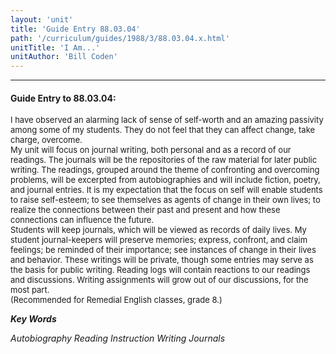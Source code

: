 ```yaml
---
layout: 'unit'
title: 'Guide Entry 88.03.04'
path: '/curriculum/guides/1988/3/88.03.04.x.html'
unitTitle: 'I Am...'
unitAuthor: 'Bill Coden'
---
```


<body>
<hr/>
 <h4>
  Guide Entry to 88.03.04:
 </h4>
 <font size="-1">
  <dl>
   <dt>
    I have observed an alarming lack of sense of self-worth and an amazing passivity among some of my students. They do not feel that they can affect change, take charge, overcome.
    <dt>
     My unit will focus on journal writing, both personal and as a record of our readings. The journals will be the repositories of the raw material for later public writing. The readings, grouped around the theme of confronting and overcoming problems, will be excerpted from autobiographies and will include fiction, poetry, and journal entries. It is my expectation that the focus on self will enable students to raise self-esteem; to see themselves as agents of change in their own lives; to realize the connections between their past and present and how these connections can influence the future.
     <dt>
      Students will keep journals, which will be viewed as records of daily lives. My student journal-keepers will preserve memories; express, confront, and claim feelings; be reminded of their importance; see instances of change in their lives and behavior. These writings will be private, though some entries may serve as the basis for public writing. Reading logs will contain reactions to our readings and discussions. Writing assignments will grow out of our discussions, for the most part.
      <dt>
       (Recommended for Remedial English classes, grade 8.)
      </dt>
     </dt>
    </dt>
   </dt>
  </dl>
 </font>
 <p>
  <b>
   <i>
    Key Words
   </i>
  </b>
  <br/>
 </p>
 <p>
  <i>
   Autobiography Reading Instruction Writing Journals
  </i>
 </p>

</body>
